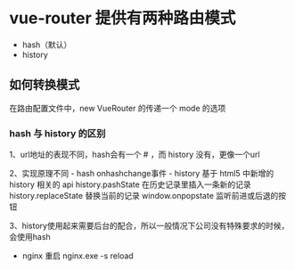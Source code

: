 # vue-router 提供有两种路由模式
  - hash（默认）
  - history

## 如何转换模式
  在路由配置文件中，new VueRouter 的传递一个 mode 的选项

### hash 与 history 的区别
  1、url地址的表现不同，hash会有一个 # ，而 history 没有，更像一个url

  2、实现原理不同
    - hash    onhashchange事件
    - history   基于 html5 中新增的 history 相关的 api
                history.pashState   在历史记录里插入一条新的记录
                history.replaceState  替换当前的记录
                window.onpopstate     监听前进或后退的按钮

  3、history使用起来需要后台的配合，所以一般情况下公司没有特殊要求的时候，会使用hash
  - nginx 重启 nginx.exe -s reload

